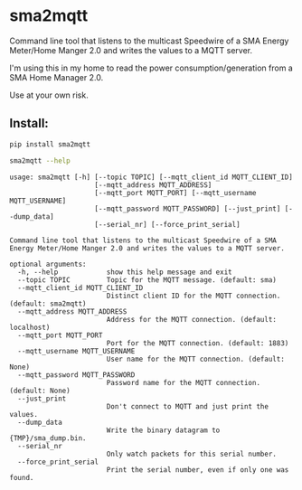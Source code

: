 # sma2mqtt

Command line tool that listens to the multicast Speedwire of a SMA Energy Meter/Home Manger 2.0 and writes the values to a MQTT server.

I'm using this in my home to read the power consumption/generation from a SMA Home Manager 2.0.


Use at your own risk.



Install:
--------
```bash
pip install sma2mqtt
```

```bash
sma2mqtt --help
```

```
usage: sma2mqtt [-h] [--topic TOPIC] [--mqtt_client_id MQTT_CLIENT_ID]
                     [--mqtt_address MQTT_ADDRESS]
                     [--mqtt_port MQTT_PORT] [--mqtt_username MQTT_USERNAME]
                     [--mqtt_password MQTT_PASSWORD] [--just_print] [--dump_data]
                     [--serial_nr] [--force_print_serial]

Command line tool that listens to the multicast Speedwire of a SMA Energy Meter/Home Manger 2.0 and writes the values to a MQTT server.

optional arguments:
  -h, --help            show this help message and exit
  --topic TOPIC         Topic for the MQTT message. (default: sma)
  --mqtt_client_id MQTT_CLIENT_ID
                        Distinct client ID for the MQTT connection. (default: sma2mqtt)
  --mqtt_address MQTT_ADDRESS
                        Address for the MQTT connection. (default: localhost)
  --mqtt_port MQTT_PORT
                        Port for the MQTT connection. (default: 1883)
  --mqtt_username MQTT_USERNAME
                        User name for the MQTT connection. (default: None)
  --mqtt_password MQTT_PASSWORD
                        Password name for the MQTT connection. (default: None)
  --just_print
                        Don't connect to MQTT and just print the values.
  --dump_data
                        Write the binary datagram to {TMP}/sma_dump.bin.
  --serial_nr
                        Only watch packets for this serial number.
  --force_print_serial
                        Print the serial number, even if only one was found.
```
